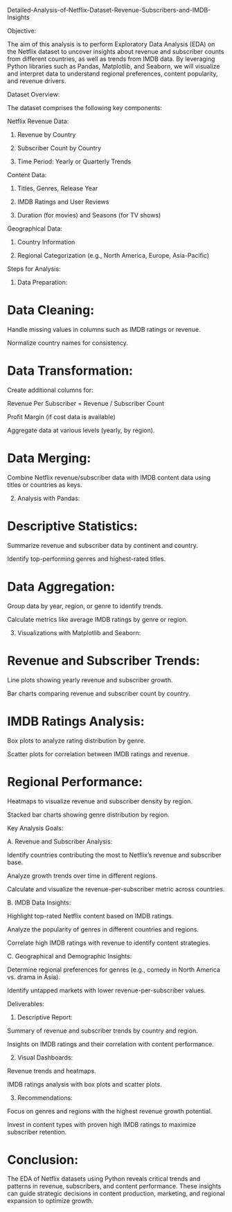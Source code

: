 Detailed-Analysis-of-Netflix-Dataset-Revenue-Subscribers-and-IMDB-Insights

Objective:

The aim of this analysis is to perform Exploratory Data Analysis (EDA) on the Netflix dataset to uncover insights about revenue and subscriber counts from different countries, as well as trends from IMDB data. By leveraging Python libraries such as Pandas, Matplotlib, and Seaborn, we will visualize and interpret data to understand regional preferences, content popularity, and revenue drivers.

Dataset Overview:

The dataset comprises the following key components:

Netflix Revenue Data:

1. Revenue by Country

2. Subscriber Count by Country

3. Time Period: Yearly or Quarterly Trends

Content Data:

1. Titles, Genres, Release Year

2. IMDB Ratings and User Reviews

3. Duration (for movies) and Seasons (for TV shows)

Geographical Data:

1. Country Information

2. Regional Categorization (e.g., North America, Europe, Asia-Pacific)

Steps for Analysis:

1. Data Preparation:

# Data Cleaning:

Handle missing values in columns such as IMDB ratings or revenue.

Normalize country names for consistency.

# Data Transformation:

Create additional columns for:

Revenue Per Subscriber = Revenue / Subscriber Count

Profit Margin (if cost data is available)

Aggregate data at various levels (yearly, by region).

# Data Merging:

Combine Netflix revenue/subscriber data with IMDB content data using titles or countries as keys.

2. Analysis with Pandas:

# Descriptive Statistics:

Summarize revenue and subscriber data by continent and country.

Identify top-performing genres and highest-rated titles.

# Data Aggregation:

Group data by year, region, or genre to identify trends.

Calculate metrics like average IMDB ratings by genre or region.

3. Visualizations with Matplotlib and Seaborn:

# Revenue and Subscriber Trends:

Line plots showing yearly revenue and subscriber growth.

Bar charts comparing revenue and subscriber count by country.

# IMDB Ratings Analysis:

Box plots to analyze rating distribution by genre.

Scatter plots for correlation between IMDB ratings and revenue.

# Regional Performance:

Heatmaps to visualize revenue and subscriber density by region.

Stacked bar charts showing genre distribution by region.

Key Analysis Goals:

A. Revenue and Subscriber Analysis:

Identify countries contributing the most to Netflix’s revenue and subscriber base.

Analyze growth trends over time in different regions.

Calculate and visualize the revenue-per-subscriber metric across countries.

B. IMDB Data Insights:

Highlight top-rated Netflix content based on IMDB ratings.

Analyze the popularity of genres in different countries and regions.

Correlate high IMDB ratings with revenue to identify content strategies.

C. Geographical and Demographic Insights:

Determine regional preferences for genres (e.g., comedy in North America vs. drama in Asia).

Identify untapped markets with lower revenue-per-subscriber values.

Deliverables:

1. Descriptive Report:

Summary of revenue and subscriber trends by country and region.

Insights on IMDB ratings and their correlation with content performance.

2. Visual Dashboards:

Revenue trends and heatmaps.

IMDB ratings analysis with box plots and scatter plots.

3. Recommendations:

Focus on genres and regions with the highest revenue growth potential.

Invest in content types with proven high IMDB ratings to maximize subscriber retention.

# Conclusion:

The EDA of Netflix datasets using Python reveals critical trends and patterns in revenue, subscribers, and content performance. These insights can guide strategic decisions in content production, marketing, and regional expansion to optimize growth.
